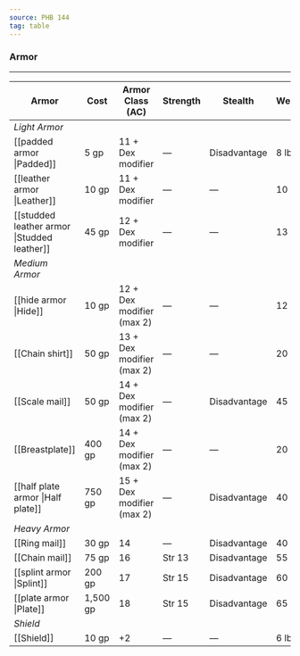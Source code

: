 ```yaml
---
source: PHB 144
tag: table
---
```


### Armor
---
|Armor|Cost|Armor Class (AC)|Strength|Stealth|Weight|
|-----|---|-----|---|-----|---|
|_Light Armor_||||||
|[[padded armor \|Padded]]|5 gp|11 + Dex modifier|—|Disadvantage|8 lb.|
|[[leather armor \|Leather]]|10 gp|11 + Dex modifier|—|—|10 lb.|
|[[studded leather armor \|Studded leather]]|45 gp|12 + Dex modifier|—|—|13 lb.|
|_Medium Armor_||||||
|[[hide armor \|Hide]]|10 gp|12 + Dex modifier (max 2)|—|—|12 lb.|
|[[Chain shirt]]|50 gp|13 + Dex modifier (max 2)|—|—|20 lb.|
|[[Scale mail]]|50 gp|14 + Dex modifier (max 2)|—|Disadvantage|45 lb.|
|[[Breastplate]]|400 gp|14 + Dex modifier (max 2)|—|—|20 lb.|
|[[half plate armor \|Half plate]]|750 gp|15 + Dex modifier (max 2)|—|Disadvantage|40 lb.|
|_Heavy Armor_||||||
|[[Ring mail]]|30 gp|14|—|Disadvantage|40 lb.|
|[[Chain mail]]|75 gp|16|Str 13|Disadvantage|55 lb.|
|[[splint armor \|Splint]]|200 gp|17|Str 15|Disadvantage|60 lb.|
|[[plate armor \|Plate]]|1,500 gp|18|Str 15|Disadvantage|65 lb.|
|_Shield_||||||
|[[Shield]]|10 gp|+2|—|—|6 lb.|
